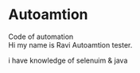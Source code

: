 # Autoamtion
Code of automation
<br>
Hi my name is Ravi Autoamtion tester.

i have knowledge of selenuim & java 
